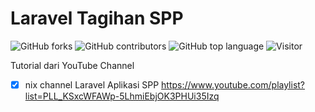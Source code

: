 # Laravel Tagihan SPP

![GitHub forks](https://img.shields.io/github/forks/aspsptyd/tagihan-spp.svg) ![GitHub contributors](https://img.shields.io/github/contributors/aspsptyd/tagihan-spp.svg) ![GitHub top language](https://img.shields.io/github/languages/top/aspsptyd/tagihan-spp.svg) ![Visitor](https://visitor-badge.laobi.icu/badge?page_id=aspsptyd/tagihan-spp)

Tutorial dari YouTube Channel
- [x] nix channel Laravel Aplikasi SPP https://www.youtube.com/playlist?list=PLL_KSxcWFAWp-5LhmiEbjOK3PHUi35Izq
